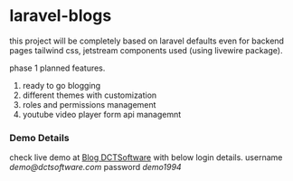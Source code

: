 # laravel-blogs
 this project will be completely based on laravel defaults even for backend pages tailwind css, jetstream components used (using livewire package).
 
phase 1 planned features.
1. ready to go blogging
2. different themes with customization
3. roles and permissions management
4. youtube video player form api managemnt


### Demo Details
 check live demo at [Blog DCTSoftware](https://blog.dctsoftware.com) with below login details.
 username _demo@dctsoftware.com_
 password _demo1994_
